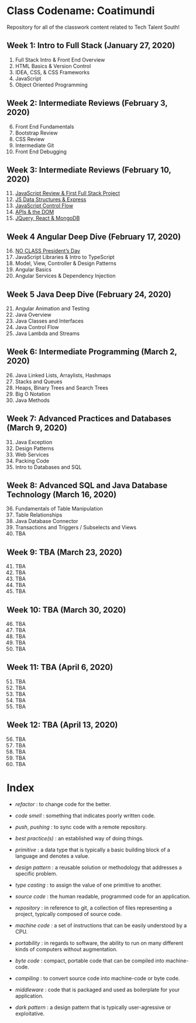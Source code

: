 
# Class Codename: Coatimundi

Repository for all of the classwork content related to Tech Talent South!

## Week 1: Intro to Full Stack (January 27, 2020)

1. Full Stack Intro & Front End Overview
2. HTML Basics & Version Control
3. IDEA, CSS, & CSS Frameworks
4. JavaScript 
5. Object Oriented Programming

## Week 2:  Intermediate Reviews (February 3, 2020)


6. Front End Fundamentals
7. Bootstrap Review
8. CSS Review 
9. Intermediate Git
10. Front End Debugging

## Week 3: Intermediate Reviews (February 10, 2020)


11. [JavaScript Review & First Full Stack Project](https://github.com/LionelBeato/classwork/blob/master/Week-3/Day-11/OVERVIEW.md)
12. [JS Data Structures & Express](https://github.com/LionelBeato/classwork/blob/master/Week-3/Day-12/OVERVIEW.md) 
13. [JavaScript Control Flow](https://github.com/LionelBeato/classwork/blob/master/Week-3/Day-13/OVERVIEW.md)
14. [APIs & the DOM](https://github.com/LionelBeato/classwork/blob/master/Week-3/Day-14/OVERVIEW.md)
15. [JQuery, React & MongoDB](https://github.com/LionelBeato/classwork/blob/master/Week-3/Day-15/OVERVIEW.md)

## Week 4  Angular Deep Dive  (February 17, 2020)

16. [NO CLASS President’s Day](https://github.com/LionelBeato/classwork/blob/master/Week-4/Day-16/OVERVIEW.md) 
17. JavaScript Libraries & Intro to TypeScript 
18. Model, View, Controller & Design Patterns
19. Angular Basics
20. Angular Services & Dependency Injection



## Week 5 Java Deep Dive (February 24, 2020)

21. Angular Animation and Testing
22. Java Overview
23. Java Classes and Interfaces
24. Java Control Flow
25. Java Lambda and Streams 

## Week 6: Intermediate Programming (March 2, 2020)
26. Java Linked Lists, Arraylists, Hashmaps
27. Stacks and Queues
28. Heaps, Binary Trees and Search Trees
29. Big O Notation
30. Java Methods

## Week 7: Advanced Practices and Databases  (March 9, 2020)


31. Java Exception
32. Design Patterns
33. Web Services
34. Packing Code
35. Intro to Databases and SQL

## Week 8: Advanced SQL and Java Database Technology    (March 16, 2020)


36. Fundamentals of Table Manipulation
37. Table Relationships
38. Java Database Connector
39. Transactions and Triggers / Subselects and Views
40. TBA




## Week 9: TBA   (March 23, 2020)


41. TBA
42. TBA
43. TBA
44. TBA
45. TBA

## Week 10: TBA   (March 30, 2020)


46. TBA
47. TBA
48. TBA
49. TBA
50. TBA

## Week 11: TBA    (April 6, 2020)


51. TBA
52. TBA
53. TBA
54. TBA
55. TBA

## Week 12: TBA  (April 13, 2020)


56. TBA
57. TBA
58. TBA
59. TBA
60. TBA

# Index 

- *refactor* : to change code for the better. 

- *code smell* : something that indicates poorly written code.

- *push*, *pushing* : to sync code with a remote repository.

- *best practice(s)* : an established way of doing things. 

- *primitive* : a data type that is typically a basic building block of a language and denotes a value.

- *design pattern* : a reusable solution or methodology that addresses a specific problem. 


- *type casting* : to assign the value of one primitive to another. 

- *source code* : the human readable, programmed code for an application. 

- *repository* : in reference to git, a collection of files representing a project, typically composed of source code.

- *machine code* : a set of instructions that can be easily understood by a CPU. 

- *portability* : in regards to software, the ability to run on many different kinds of computers without augmentation. 

- *byte code* : compact, portable code that can be compiled into machine-code. 

- *compiling* : to convert source code into machine-code or byte code. 

- *middleware* : code that is packaged and used as boilerplate for your application. 

- *dark pattern* : a design pattern that is typically user-agressive or exploitative. 